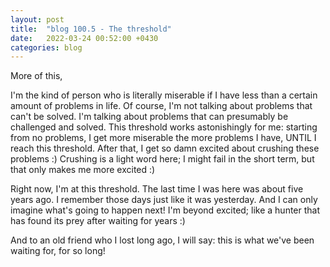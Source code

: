 ```yaml
---
layout: post
title:  "blog 100.5 - The threshold"
date:   2022-03-24 00:52:00 +0430
categories: blog
---
```


More of this,

I'm the kind of person who is literally miserable if I have less than a certain amount of problems in life. Of course, I'm not talking about problems that can't be solved. I'm talking about problems that can presumably be challenged and solved. This threshold works astonishingly for me: starting from no problems, I get more miserable the more problems I have, UNTIL I reach this threshold. After that, I get so damn excited about crushing these problems :) Crushing is a light word here; I might fail in the short term, but that only makes me more excited :)

Right now, I'm at this threshold. The last time I was here was about five years ago. I remember those days just like it was yesterday. And I can only imagine what's going to happen next! I'm beyond excited; like a hunter that has found its prey after waiting for years :)

And to an old friend who I lost long ago, I will say: this is what we've been waiting for, for so long!
